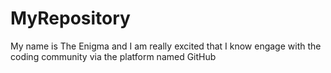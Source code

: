 # MyRepository
My name is The Enigma and I am really excited that I know engage with the coding community via the platform named GitHub
